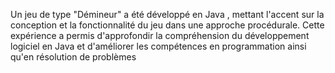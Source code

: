 Un jeu de type "Démineur" a été développé en Java , mettant l'accent sur la conception et la fonctionnalité du jeu dans une approche procédurale. Cette expérience a permis d'approfondir la compréhension du développement logiciel en Java et d'améliorer les compétences en programmation ainsi qu'en résolution de problèmes
